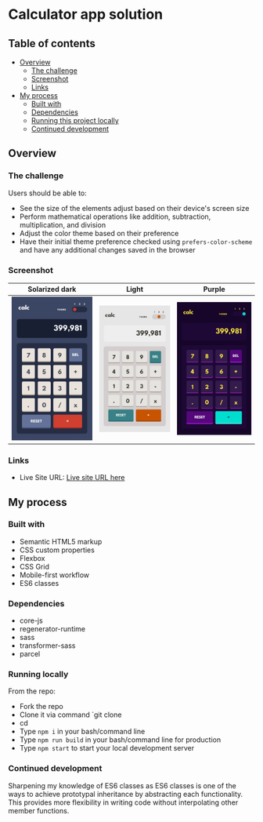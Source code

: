# Calculator app solution

## Table of contents

- [Overview](#overview)
  - [The challenge](#the-challenge)
  - [Screenshot](#screenshot)
  - [Links](#links)
- [My process](#my-process)
  - [Built with](#built-with)
  - [Dependencies](#dependencies)
  - [Running this project locally](#running-locally)
  - [Continued development](#continued-development)

## Overview

### The challenge

Users should be able to:

- See the size of the elements adjust based on their device's screen size
- Perform mathematical operations like addition, subtraction, multiplication, and division
- Adjust the color theme based on their preference
- Have their initial theme preference checked using `prefers-color-scheme` and have any additional changes saved in the browser

### Screenshot

|                  Solarized dark                  | Light                                            |  Purple
| :----------------------------------------------: | :----------------------------------------------: | :-------------------------------------------------------:|
| ![](./src/assets/design/mobile-design-theme-1.jpg) | ![](./src/assets/design/mobile-design-theme-2.jpg) | ![](./src/assets/design/mobile-design-theme-3.jpg)

### Links

- Live Site URL: [Live site URL here](https://web-app-calc.netlify.app/)

## My process

### Built with

- Semantic HTML5 markup
- CSS custom properties
- Flexbox
- CSS Grid
- Mobile-first workflow
- ES6 classes

### Dependencies

- core-js
- regenerator-runtime
- sass
- transformer-sass
- parcel

### Running locally

  From the repo:
- Fork the repo
- Clone it via command `git clone <URL of your forked repo>
- cd <forked repo directory>
- Type `npm i` in your bash/command line
- Type `npm run build` in your bash/command line for production
- Type `npm start` to start your local development server

### Continued development

Sharpening my knowledge of ES6 classes as ES6 classes is one of the ways to achieve prototypal inheritance by abstracting each functionality. This provides more flexibility in writing code without interpolating other member functions.
